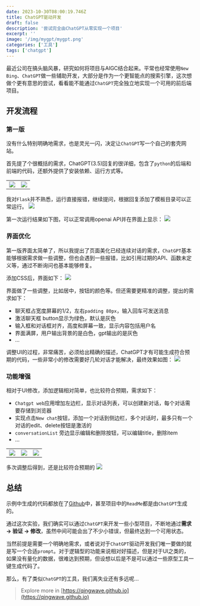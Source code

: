 ```yaml
---
date: 2023-10-30T08:00:19.746Z
title: ChatGPT驱动开发
draft: false
description: '尝试完全由ChatGPT从零实现一个项目'
excerpt: ''
image: '/img/mygpt/mygpt.png'
categories: ['工具']
tags: ['chatgpt']
---
```


最近公司在搞头脑风暴，研究如何将项目与AIGC结合起来。平常也经常使用`New Bing`、`ChatGPT`做一些辅助开发，大部分是作为一个更智能点的搜索引擎，这次想做个更有意思的尝试，看看能不能通过`ChatGPT`完全独立地实现一个可用的前后端项目。

## 开发流程

### 第一版
没有什么特别明确地需求，也是灵光一闪，决定让`ChatGPT`写一个自己的套壳网站。

首先提了个很概括的需求，ChatGPT(3.5)回复的很详细，包含了`python`的后端和前端的代码，还额外提供了安装依赖、运行方式等。

<table class="flex">
  <tr class="flex items-center">
     <td><img src="/img/mygpt/mygpt1.png"></td>
     <td><img src="/img/mygpt/mygpt2.png"></td>
  </tr>
</table>

我对`Flask`并不熟悉，运行直接报错，继续提问，根据回复添加了模板目录可以正常运行。
![](/img/mygpt/mygpt3.png)

第一次运行结果如下图，可以正常调用openai API并在界面上显示：
![](/img/mygpt/mygpt4.png)

### 界面优化

第一版界面太简单了，所以我提出了页面美化已经连续对话的需求，`ChatGPT`基本能够根据需求做一些调整，但也会遇到一些报错，比如引用过期的API、函数未定义等，通过不断询问也基本能够修复。

添加CSS后，界面如下：
![](/img/mygpt/mygpt5.png)

界面做了一些调整，比如居中，按钮的颜色等。但还需要更精准的调整，提出的需求如下：

- 聊天框占宽度屏幕的1/2，左右`padding 80px`，输入回车可发送消息
- 激活聊天框 button显示为绿色，默认是灰色
- 输入框和对话框对齐，高度和屏幕一致，显示内容包括用户名
- 界面满屏，用户输出背景的是白色，gpt输出的是灰色
- ...

调整UI的过程，非常痛苦，必须给出精确的描述，ChatGPT才有可能生成符合预期的代码，一些非常小的修改需要好几轮对话才能解决，最终效果如图：
![](/img/mygpt/mygpt6.png)

### 功能增强

相对于UI修改，添加逻辑相对简单，也比较符合预期，需求如下：
- `Chatgpt web`应用增加左边栏，显示对话列表，可以创建新对话，每个对话需要存储到浏览器
- 实现点击`New chat`按钮，添加一个对话到侧边栏，多个对话时，最多只有一个对话的edit、delete按钮是激活的
- `conversationList` 旁边显示编辑和删除按钮，可以编辑title，删除item
- ...

<table class="flex">
  <tr class="flex items-center">
     <td><img src="/img/mygpt/mygpt7.png"></td>
     <td><img src="/img/mygpt/mygpt8.png"></td>
     <td><img src="/img/mygpt/mygpt9.png"></td>
  </tr>
</table>

多次调整后得到，还是比较符合预期的
![](/img/mygpt/mygpt.png)


## 总结

示例中生成的代码都放在了[Github](https://github.com/qingwave/mygpt)中，甚至项目中的`ReadMe`都是由`ChatGPT`生成的。

通过这次实验，我们确实可以通过`ChatGPT`来开发一些小型项目，不断地通过**需求 -> 验证 -> 修改**，虽然中间可能会出了不少小错误，但最终达到一个可用状态。

当然前提是需要一个明确地需求，或者说对于`ChatGPT`驱动开发我们唯一要做的就是写一个合适`prompt`。对于逻辑型的功能来说相对好描述，但是对于UI之类的，如果没有量化的数据，很难达到预期，但设想以后是不是可以通过一些原型工具一键生成代码了。

那么，有了类似`ChatGPT`的工具，我们离失业还有多远呢...

> Explore more in [https://qingwave.github.io](https://qingwave.github.io)
